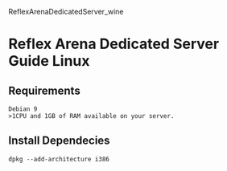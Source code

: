ReflexArenaDedicatedServer_wine
# Reflex Arena Dedicated Server Guide Linux

## Requirements
```
Debian 9
>1CPU and 1GB of RAM available on your server.
```
## Install Dependecies
```
dpkg --add-architecture i386
```